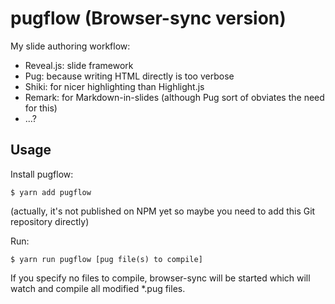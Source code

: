 # pugflow (Browser-sync version)

My slide authoring workflow:

- Reveal.js: slide framework
- Pug: because writing HTML directly is too verbose
- Shiki: for nicer highlighting than Highlight.js
- Remark: for Markdown-in-slides (although Pug sort of obviates the need for this)
- ...?

## Usage

Install pugflow:

```
$ yarn add pugflow
```

(actually, it's not published on NPM yet so maybe you need to add this Git repository directly)


Run:

```
$ yarn run pugflow [pug file(s) to compile]
```

If you specify no files to compile, browser-sync will be started which will watch and compile all modified *.pug files.
